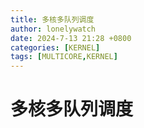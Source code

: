 ```yaml
---
title: 多核多队列调度
author: lonelywatch
date: 2024-7-13 21:28 +0800
categories: [KERNEL]
tags: [MULTICORE,KERNEL] 
---
```


# 多核多队列调度

